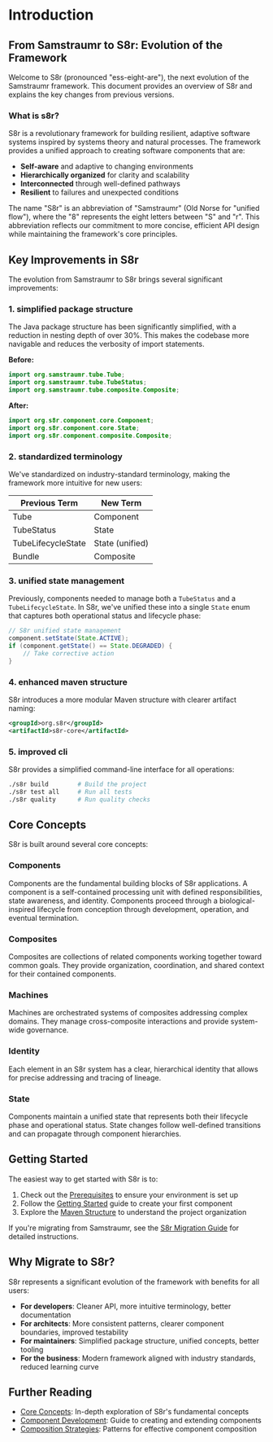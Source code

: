 <!--
Copyright (c) 2025 Eric C. Mumford (@heymumford)

This software was developed with analytical assistance from AI tools 
including Claude 3.7 Sonnet, Claude Code, and Google Gemini Deep Research,
which were used as paid services. All intellectual property rights 
remain exclusively with the copyright holder listed above.

Licensed under the Mozilla Public License 2.0
-->


# Introduction

## From Samstraumr to S8r: Evolution of the Framework

Welcome to S8r (pronounced "ess-eight-are"), the next evolution of the Samstraumr framework. This document provides an overview of S8r and explains the key changes from previous versions.

### What is s8r?

S8r is a revolutionary framework for building resilient, adaptive software systems inspired by systems theory and natural processes. The framework provides a unified approach to creating software components that are:

- **Self-aware** and adaptive to changing environments
- **Hierarchically organized** for clarity and scalability
- **Interconnected** through well-defined pathways
- **Resilient** to failures and unexpected conditions

The name "S8r" is an abbreviation of "Samstraumr" (Old Norse for "unified flow"), where the "8" represents the eight letters between "S" and "r". This abbreviation reflects our commitment to more concise, efficient API design while maintaining the framework's core principles.

## Key Improvements in S8r

The evolution from Samstraumr to S8r brings several significant improvements:

### 1. simplified package structure

The Java package structure has been significantly simplified, with a reduction in nesting depth of over 30%. This makes the codebase more navigable and reduces the verbosity of import statements.

**Before:**

```java
import org.samstraumr.tube.Tube;
import org.samstraumr.tube.TubeStatus;
import org.samstraumr.tube.composite.Composite;
```

**After:**

```java
import org.s8r.component.core.Component;
import org.s8r.component.core.State;
import org.s8r.component.composite.Composite;
```

### 2. standardized terminology

We've standardized on industry-standard terminology, making the framework more intuitive for new users:

|   Previous Term    |    New Term     |
|--------------------|-----------------|
| Tube               | Component       |
| TubeStatus         | State           |
| TubeLifecycleState | State (unified) |
| Bundle             | Composite       |

### 3. unified state management

Previously, components needed to manage both a `TubeStatus` and a `TubeLifecycleState`. In S8r, we've unified these into a single `State` enum that captures both operational status and lifecycle phase:

```java
// S8r unified state management
component.setState(State.ACTIVE);
if (component.getState() == State.DEGRADED) {
    // Take corrective action
}
```

### 4. enhanced maven structure

S8r introduces a more modular Maven structure with clearer artifact naming:

```xml
<groupId>org.s8r</groupId>
<artifactId>s8r-core</artifactId>
```

### 5. improved cli

S8r provides a simplified command-line interface for all operations:

```bash
./s8r build        # Build the project
./s8r test all     # Run all tests
./s8r quality      # Run quality checks
```

## Core Concepts

S8r is built around several core concepts:

### Components

Components are the fundamental building blocks of S8r applications. A component is a self-contained processing unit with defined responsibilities, state awareness, and identity. Components proceed through a biological-inspired lifecycle from conception through development, operation, and eventual termination.

### Composites

Composites are collections of related components working together toward common goals. They provide organization, coordination, and shared context for their contained components.

### Machines

Machines are orchestrated systems of composites addressing complex domains. They manage cross-composite interactions and provide system-wide governance.

### Identity

Each element in an S8r system has a clear, hierarchical identity that allows for precise addressing and tracing of lineage.

### State

Components maintain a unified state that represents both their lifecycle phase and operational status. State changes follow well-defined transitions and can propagate through component hierarchies.

## Getting Started

The easiest way to get started with S8r is to:

1. Check out the [Prerequisites](prerequisites.md) to ensure your environment is set up
2. Follow the [Getting Started](getting-started.md) guide to create your first component
3. Explore the [Maven Structure](maven-structure-guide.md) to understand the project organization

If you're migrating from Samstraumr, see the [S8r Migration Guide](migration/samstraumr-to-s8r-migration.md) for detailed instructions.

## Why Migrate to S8r?

S8r represents a significant evolution of the framework with benefits for all users:

- **For developers**: Cleaner API, more intuitive terminology, better documentation
- **For architects**: More consistent patterns, clearer component boundaries, improved testability
- **For maintainers**: Simplified package structure, unified concepts, better tooling
- **For the business**: Modern framework aligned with industry standards, reduced learning curve

## Further Reading

- [Core Concepts](../concepts/core-concepts.md): In-depth exploration of S8r's fundamental concepts
- [Component Development](component-development.md): Guide to creating and extending components
- [Composition Strategies](composition-strategies.md): Patterns for effective component composition
